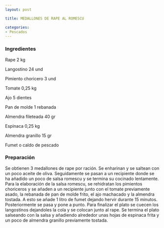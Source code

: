 ```yaml
---
layout: post

title: MEDALLONES DE RAPE AL ROMESCU

categories:
- Pescados
---
```

<h3>Ingredientes</h3>
Rape 2 kg

Langostino 24 und

Pimiento choricero 3 und

Tomate 0,25 kg

Ajo 5 dientes

Pan de molde 1 rebanada

Almendra fileteada 40 gr

Espinaca 0,25 kg

Almendra granillo 15 gr

Fumet o caldo de pescado

<h3>Preparación</h3>
Se obtienen 3 medallones de rape por ración. Se enharinan y se saltean con un poco aceite de oliva. Seguidamente se pasan a un recipiente donde se ha añadido un poco de salsa romescu y se termina su cocinado lentamente. Para la elaboración de la salsa romescu, se rehidratan los pimientos choriceros y se añaden a un recipiente junto con el tomate previamente asado, la rebanada de pan de molde frito, el ajo machacado y la almendra tostada. A esto se añade 1 litro de fumet dejando hervir durante 15 minutos. Posteriormente se pasa y pone a punto. Para finalizar el plato se cuecen los langostinos dejandoles la cola y se colocan junto al rape. Se termina el plato salseando con la salsa y añadiendo alrededor unas hojas de espinaca frita y un poco de almendra granillo previamente tostada.

